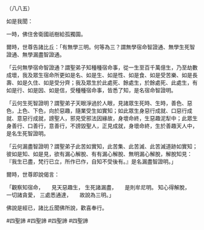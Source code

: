 （八八五）

如是我聞：

一時，佛住舍衛國祇樹給孤獨園。

爾時，世尊告諸比丘：「有無學三明。何等為三？謂無學宿命智證通、無學生死智證通、無學漏盡智證通。

「云何無學宿命智證通？謂聖弟子知種種宿命事，從一生至百千萬億生，乃至劫數成壞，我及眾生宿命所更如是名、如是生、如是性、如是食、如是受苦樂、如是長壽、如是久住、如是受分齊；我及眾生於此處死、餘處生，於餘處死、此處生，有如是行、如是因、如是信，受種種宿命事，皆悉了知，是名宿命智證明。

「云何生死智證明？謂聖弟子天眼淨過於人眼，見諸眾生死時、生時，善色、惡色，上色、下色，向於惡趣，隨業受生如實知；如此眾生身惡行成就、口惡行成就、意惡行成就，謗聖人，邪見受邪法因緣故，身壞命終，生惡趣泥犁中；此眾生身善行、口善行，意善行，不謗毀聖人，正見成就，身壞命終，生於善趣天人中，是名生死智證明。

「云何漏盡智證明？謂聖弟子此苦如實知，此苦集、此苦滅、此苦滅道跡如實知；彼如是知、如是見，欲有漏心解脫、有有漏心解脫、無明漏心解脫，解脫知見：『我生已盡，梵行已立，所作已作，自知不受後有。』是名漏盡智證明。」

爾時，世尊即說偈言：

「觀察知宿命，　　見天惡趣生，
生死諸漏盡，　　是則牟尼明。
知心得解脫，　　一切諸貪愛，
三處悉通達，　　故說為三明。」

佛說是經已，諸比丘聞佛所說，歡喜奉行。



#四聖諦
#四聖諦
#四聖諦
#四聖諦
